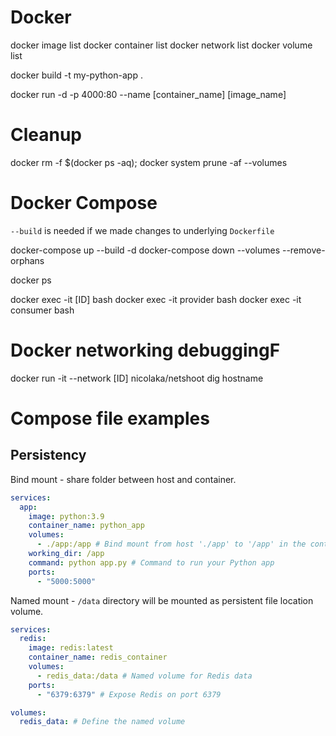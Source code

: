 # Docker

docker image list
docker container list
docker network list
docker volume list

docker build -t my-python-app .

docker run -d -p 4000:80 --name [container_name] [image_name]

# Cleanup

docker rm -f $(docker ps -aq); docker system prune -af --volumes

# Docker Compose

`--build` is needed if we made changes to underlying `Dockerfile`

docker-compose up --build -d
docker-compose down --volumes --remove-orphans

docker ps

docker exec -it [ID] bash
docker exec -it provider bash
docker exec -it consumer bash

# Docker networking debuggingF

docker run -it --network [ID] nicolaka/netshoot
dig hostname

# Compose file examples

## Persistency

Bind mount - share folder between host and container.

```yaml
services:
  app:
    image: python:3.9
    container_name: python_app
    volumes:
      - ./app:/app # Bind mount from host './app' to '/app' in the container
    working_dir: /app
    command: python app.py # Command to run your Python app
    ports:
      - "5000:5000"
```

Named mount - `/data` directory will be mounted as persistent file location volume.

```yaml
services:
  redis:
    image: redis:latest
    container_name: redis_container
    volumes:
      - redis_data:/data # Named volume for Redis data
    ports:
      - "6379:6379" # Expose Redis on port 6379

volumes:
  redis_data: # Define the named volume
```
